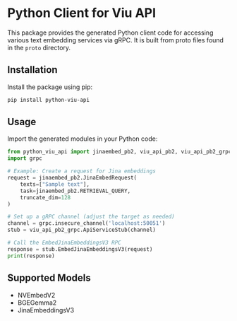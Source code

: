# Python Client for Viu API

This package provides the generated Python client code for accessing various text embedding services
via gRPC. It is built from proto files found in the `proto` directory.

## Installation

Install the package using pip:

```bash
pip install python-viu-api
```

## Usage

Import the generated modules in your Python code:

```python
from python_viu_api import jinaembed_pb2, viu_api_pb2, viu_api_pb2_grpc
import grpc

# Example: Create a request for Jina embeddings
request = jinaembed_pb2.JinaEmbedRequest(
    texts=["Sample text"],
    task=jinaembed_pb2.RETRIEVAL_QUERY,
    truncate_dim=128
)

# Set up a gRPC channel (adjust the target as needed)
channel = grpc.insecure_channel('localhost:50051')
stub = viu_api_pb2_grpc.ApiServiceStub(channel)

# Call the EmbedJinaEmbeddingsV3 RPC
response = stub.EmbedJinaEmbeddingsV3(request)
print(response)
```

## Supported Models

- NVEmbedV2
- BGEGemma2
- JinaEmbeddingsV3

